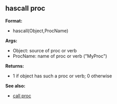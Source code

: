## hascall proc

**Format:**
+   hascall(Object,ProcName)
<!-- -->
**Args:**
+   Object: source of proc or verb
+   ProcName: name of proc or verb (\"MyProc\")
<!-- -->
**Returns:**
+   1 if object has such a proc or verb; 0 otherwise

**See also:**
+   [call proc](/ref/proc/call.md) <!-- -->